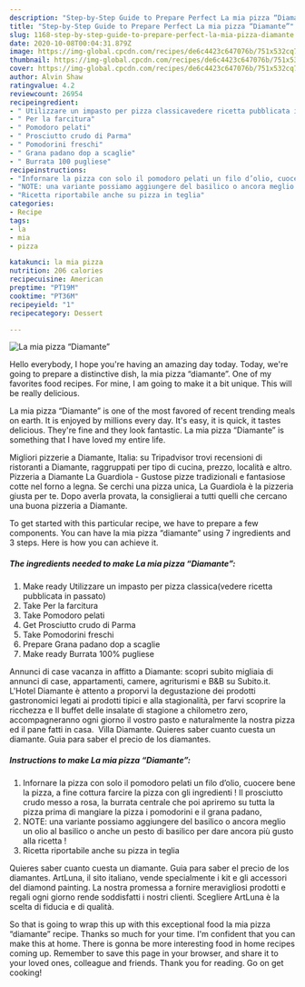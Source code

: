 ```yaml
---
description: "Step-by-Step Guide to Prepare Perfect La mia pizza “Diamante”"
title: "Step-by-Step Guide to Prepare Perfect La mia pizza “Diamante”"
slug: 1168-step-by-step-guide-to-prepare-perfect-la-mia-pizza-diamante
date: 2020-10-08T00:04:31.879Z
image: https://img-global.cpcdn.com/recipes/de6c4423c647076b/751x532cq70/la-mia-pizza-diamante-recipe-main-photo.jpg
thumbnail: https://img-global.cpcdn.com/recipes/de6c4423c647076b/751x532cq70/la-mia-pizza-diamante-recipe-main-photo.jpg
cover: https://img-global.cpcdn.com/recipes/de6c4423c647076b/751x532cq70/la-mia-pizza-diamante-recipe-main-photo.jpg
author: Alvin Shaw
ratingvalue: 4.2
reviewcount: 26954
recipeingredient:
- " Utilizzare un impasto per pizza classicavedere ricetta pubblicata in passato"
- " Per la farcitura"
- " Pomodoro pelati"
- " Prosciutto crudo di Parma"
- " Pomodorini freschi"
- " Grana padano dop a scaglie"
- " Burrata 100 pugliese"
recipeinstructions:
- "Infornare la pizza con solo il pomodoro pelati un filo d’olio, cuocere bene la pizza, a fine cottura farcire la pizza con gli ingredienti ! Il prosciutto crudo messo a rosa, la burrata centrale che poi apriremo su tutta la pizza prima di mangiare la pizza i pomodorini e il grana padano,"
- "NOTE: una variante possiamo aggiungere del basilico o ancora meglio un olio al basilico o anche un pesto di basilico per dare ancora più gusto alla ricetta !"
- "Ricetta riportabile anche su pizza in teglia"
categories:
- Recipe
tags:
- la
- mia
- pizza

katakunci: la mia pizza 
nutrition: 206 calories
recipecuisine: American
preptime: "PT19M"
cooktime: "PT36M"
recipeyield: "1"
recipecategory: Dessert

---
```



![La mia pizza “Diamante”](https://img-global.cpcdn.com/recipes/de6c4423c647076b/751x532cq70/la-mia-pizza-diamante-recipe-main-photo.jpg)

Hello everybody, I hope you're having an amazing day today. Today, we're going to prepare a distinctive dish, la mia pizza “diamante”. One of my favorites food recipes. For mine, I am going to make it a bit unique. This will be really delicious.

La mia pizza “Diamante” is one of the most favored of recent trending meals on earth. It is enjoyed by millions every day. It's easy, it is quick, it tastes delicious. They're fine and they look fantastic. La mia pizza “Diamante” is something that I have loved my entire life.

Migliori pizzerie a Diamante, Italia: su Tripadvisor trovi recensioni di ristoranti a Diamante, raggruppati per tipo di cucina, prezzo, località e altro. Pizzeria a Diamante La Guardiola - Gustose pizze tradizionali e fantasiose cotte nel forno a legna. Se cerchi una pizza unica, La Guardiola è la pizzeria giusta per te. Dopo averla provata, la consiglierai a tutti quelli che cercano una buona pizzeria a Diamante.


To get started with this particular recipe, we have to prepare a few components. You can have la mia pizza “diamante” using 7 ingredients and 3 steps. Here is how you can achieve it.

<!--inarticleads1-->

##### The ingredients needed to make La mia pizza “Diamante”:

1. Make ready  Utilizzare un impasto per pizza classica(vedere ricetta pubblicata in passato)
1. Take  Per la farcitura
1. Take  Pomodoro pelati
1. Get  Prosciutto crudo di Parma
1. Take  Pomodorini freschi
1. Prepare  Grana padano dop a scaglie
1. Make ready  Burrata 100% pugliese


Annunci di case vacanza in affitto a Diamante: scopri subito migliaia di annunci di case, appartamenti, camere, agriturismi e B&amp;B su Subito.it. L&#39;Hotel Diamante è attento a proporvi la degustazione dei prodotti gastronomici legati ai prodotti tipici e alla stagionalità, per farvi scoprire la ricchezza e Il buffet delle insalate di stagione a chilometro zero, accompagneranno ogni giorno il vostro pasto e naturalmente la nostra pizza ed il pane fatti in casa. ‍ Villa Diamante. Quieres saber cuanto cuesta un diamante. Guia para saber el precio de los diamantes. 

<!--inarticleads2-->

##### Instructions to make La mia pizza “Diamante”:

1. Infornare la pizza con solo il pomodoro pelati un filo d’olio, cuocere bene la pizza, a fine cottura farcire la pizza con gli ingredienti ! Il prosciutto crudo messo a rosa, la burrata centrale che poi apriremo su tutta la pizza prima di mangiare la pizza i pomodorini e il grana padano,
1. NOTE: una variante possiamo aggiungere del basilico o ancora meglio un olio al basilico o anche un pesto di basilico per dare ancora più gusto alla ricetta !
1. Ricetta riportabile anche su pizza in teglia


Quieres saber cuanto cuesta un diamante. Guia para saber el precio de los diamantes. ArtLuna, il sito italiano, vende specialmente i kit e gli accessori del diamond painting. La nostra promessa a fornire meravigliosi prodotti e regali ogni giorno rende soddisfatti i nostri clienti. Scegliere ArtLuna è la scelta di fiducia e di qualità. 

So that is going to wrap this up with this exceptional food la mia pizza “diamante” recipe. Thanks so much for your time. I'm confident that you can make this at home. There is gonna be more interesting food in home recipes coming up. Remember to save this page in your browser, and share it to your loved ones, colleague and friends. Thank you for reading. Go on get cooking!
